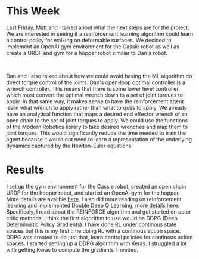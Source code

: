 # This Week
Last Friday, Matt and I talked about what the next steps are for the project. We are interested in seeing if a reinforcement learning algorithm could learn a control policy for walking on deformable surfaces. We decided to implement an OpenAI gym environment for the Cassie robot as well as create a URDF and gym for a hopper robot similiar to Dan's robot.

<br />

Dan and I also talked about how we could avoid having the ML algorithm do direct torque control of the joints. Dan's open-loop optimal controller is a wrench controller. This means that there is some lower level controller which must convert the optimal wrench down to a set of joint torques to apply. In that same way, it makes sense to have the reinforcement agent learn what wrench to apply rather than what torques to apply. We already have an analytical function that maps a desired end effector wrench of an open chain to the set of joint torques to apply. We could use the functions of the Modern Robotics library to take desired wrenches and map them to joint torques. This would significantly reduce the time needed to train the agent because it would not need to learn a representation of the underlying dynamics captured by the Newton-Euler equations. 

# Results
I set up the gym environment for the Cassie robot, created an open chain URDF for the hopper robot, and started an OpenAI gym for the hopper. More details are availble [here](https://github.com/PeterJochem/Chrono_ML/tree/master/RL).
I also did more reading on reinforcement learning and implemented Double Deep Q Learning, [more details here](https://github.com/PeterJochem/Deep_RL/tree/master/DDQN/cart_pole). Specificaly, I read about the REINFORCE algorithm and got started on actor critic methods. I think the first algorithm to use would be DDPG (Deep Deterministic Policy Gradients). I have done RL under continous state spaces but this is my first time doing RL with a continous action space. DDPG was created to do just that, learn control policies for continous action spaces. I started setting up a DDPG algorithm with Keras. I struggled a lot with getting Keras to compute the gradients I needed.                     
